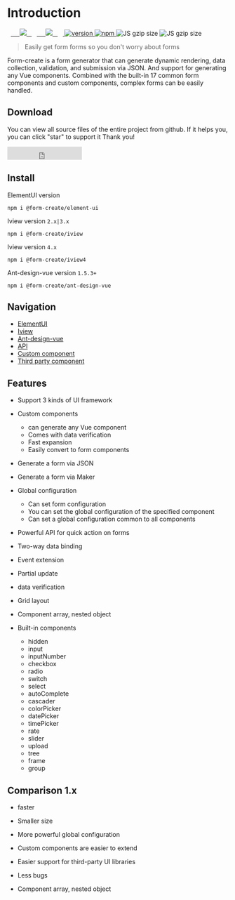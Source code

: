 # Introduction

  <a href="https://github.com/xaboy/form-create/blob/master/LICENSE">
    <img src="https://img.shields.io/badge/License-MIT-yellow.svg" />
  </a>
  <a href="https://github.com/xaboy">
    <img src="https://img.shields.io/badge/Author-xaboy-blue.svg" />
  </a>
  <a href="https://www.npmjs.com/package/@form-create/element-ui">
    <img src="https://badge.fury.io/js/@form-create%2Fcore.svg" alt="version" />
  </a>
  <a href="https://www.npmjs.com/package/@form-create/element-ui">
    <img src="https://img.shields.io/npm/dt/form-create.svg" alt="npm" />
  </a>
  <img src="http://img.badgesize.io/https://cdn.jsdelivr.net/npm/@form-create/iview/dist/form-create.min.js?compression=gzip&amp;label=iview%20gzip%20size&amp;style=flat-square" alt="JS gzip size">
  <img src="http://img.badgesize.io/https://cdn.jsdelivr.net/npm/@form-create/element-ui/dist/form-create.min.js?compression=gzip&amp;label=elementUI%20gzip%20size&amp;style=flat-square" alt="JS gzip size">

> Easily get form forms so you don't worry about forms

Form-create is a form generator that can generate dynamic rendering, data collection, validation, and submission via JSON. And support for generating any Vue components. Combined with the built-in 17 common form components and custom components, complex forms can be easily handled.


## Download
You can view all source files of the entire project from github. If it helps you, you can click "star" to support it Thank you!

<iframe src="https://ghbtns.com/github-btn.html?user=xaboy&repo=form-create&type=star&count=true&size=large" frameborder="0" scrolling="0" width="170" height="30" title="GitHub"></iframe>


## Install

ElementUI version

`npm i @form-create/element-ui`

Iview version `2.x|3.x`

`npm i @form-create/iview`

Iview version `4.x`

`npm i @form-create/iview4`

Ant-design-vue version `1.5.3+`

`npm i @form-create/ant-design-vue`

## Navigation

- [ElementUI](/en/v2/element-ui/)
- [Iview](/en/v2/iview/)
- [Ant-design-vue](/en/v2/ant-design-vue/)
- [API](/en/v2/instance.html)
- [Custom component](/en/v2/guide/custom-component.html)
- [Third party component](/en/v2/guide/component/)

## Features

- Support 3 kinds of UI framework

- Custom components

	- can generate any Vue component
	- Comes with data verification
	- Fast expansion
	- Easily convert to form components

- Generate a form via JSON

- Generate a form via Maker

- Global configuration

	- Can set form configuration
	- You can set the global configuration of the specified component
	- Can set a global configuration common to all components

- Powerful API for quick action on forms

- Two-way data binding

- Event extension

- Partial update

- data verification

- Grid layout

- Component array, nested object

- Built-in components
	- hidden
	- input
	- inputNumber
	- checkbox
	- radio
	- switch
	- select
	- autoComplete
	- cascader
	- colorPicker
	- datePicker
	- timePicker
	- rate
	- slider
	- upload
	- tree
	- frame
	- group


## Comparison 1.x

- faster

- Smaller size

- More powerful global configuration

- Custom components are easier to extend

- Easier support for third-party UI libraries

- Less bugs

- Component array, nested object